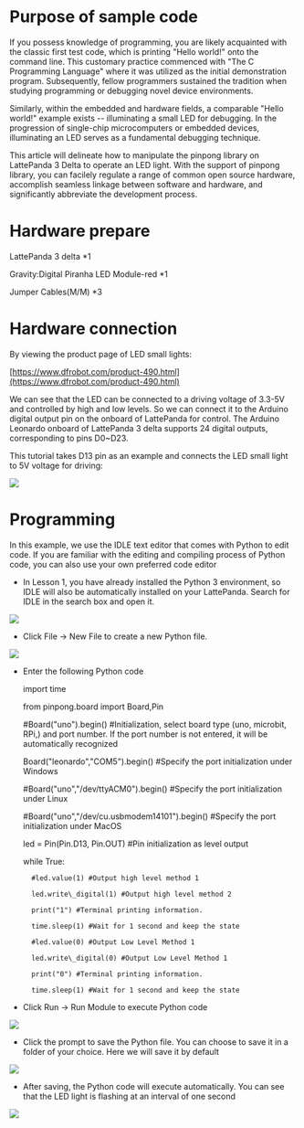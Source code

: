 # Purpose of sample code

If you possess knowledge of programming, you are likely acquainted with the classic first test code, which is printing "Hello world!" onto the command line. This customary practice commenced with "The C Programming Language" where it was utilized as the initial demonstration program. Subsequently, fellow programmers sustained the tradition when studying programming or debugging novel device environments.

Similarly, within the embedded and hardware fields, a comparable "Hello world!" example exists -- illuminating a small LED for debugging. In the progression of single-chip microcomputers or embedded devices, illuminating an LED serves as a fundamental debugging technique.

This article will delineate how to manipulate the pinpong library on LattePanda 3 Delta to operate an LED light. With the support of pinpong library, you can facilely regulate a range of common open source hardware, accomplish seamless linkage between software and hardware, and significantly abbreviate the development process.


# Hardware prepare

LattePanda 3 delta \*1

Gravity:Digital Piranha LED Module-red \*1

Jumper Cables(M/M) \*3


# Hardware connection

By viewing the product page of LED small lights:

[https://www.dfrobot.com/product-490.html](https://www.dfrobot.com/product-490.html)

We can see that the LED can be connected to a driving voltage of 3.3-5V and controlled by high and low levels. So we can connect it to the Arduino digital output pin on the onboard of LattePanda for control. The Arduino Leonardo onboard of LattePanda 3 delta supports 24 digital outputs, corresponding to pins D0~D23.

This tutorial takes D13 pin as an example and connects the LED small light to 5V voltage for driving:

![](https://img.dfrobot.com.cn/wiki/62b2fb5caa613609f271523c/2d4e9bcfbe9360c0ca0b418d4fe3b561.png)


# Programming

In this example, we use the IDLE text editor that comes with Python to edit code. If you are familiar with the editing and compiling process of Python code, you can also use your own preferred code editor

-  In Lesson 1, you have already installed the Python 3 environment, so IDLE will also be automatically installed on your LattePanda. Search for IDLE in the search box and open it.

![](https://img.dfrobot.com.cn/wiki/62b2fb5caa613609f271523c/400fa704ad90f7260e661e3e2d19ba4e.png)



-  Click File -\> New File to create a new Python file.

![](https://img.dfrobot.com.cn/wiki/62b2fb5caa613609f271523c/ca8723777c8f613b7d84370a692791bd.png)



- Enter the following Python code

   	import time
   	
   	from pinpong.board import Board,Pin
   	
   	#Board("uno").begin() #Initialization, select board type (uno, microbit, RPi,) and port number. If the port number is not entered, it will be automatically recognized
   	
   	Board("leonardo","COM5").begin() #Specify the port initialization under Windows
   	
   	#Board("uno","/dev/ttyACM0").begin() #Specify the port initialization under Linux
   	
   	#Board("uno","/dev/cu.usbmodem14101").begin() #Specify the port initialization under MacOS
   	
   	led = Pin(Pin.D13, Pin.OUT) #Pin initialization as level output
   	
   	while True:
   	
   		#led.value(1) #Output high level method 1
   	
   		led.write\_digital(1) #Output high level method 2
   	
   		print("1") #Terminal printing information.
   	
   		time.sleep(1) #Wait for 1 second and keep the state
   	
   		#led.value(0) #Output Low Level Method 1
   	
   		led.write\_digital(0) #Output Low Level Method 1
   	
   		print("0") #Terminal printing information.
   	
   		time.sleep(1) #Wait for 1 second and keep the state

   

-  Click Run -\> Run Module to execute Python code

![](https://img.dfrobot.com.cn/wiki/62b2fb5caa613609f271523c/96b2b8742de55e3c285cb66565ca681e.png)



-  Click the prompt to save the Python file. You can choose to save it in a folder of your choice. Here we will save it by default

![](https://img.dfrobot.com.cn/wiki/62b2fb5caa613609f271523c/ffad33ec87f88a2022dd44c9b2fff4a2.png)



-  After saving, the Python code will execute automatically. You can see that the LED light is flashing at an interval of one second

![](https://img.dfrobot.com.cn/wiki/62b2fb5caa613609f271523c/773cc04d66d0345b57bd686f0a941c5e.png)
